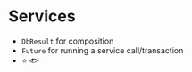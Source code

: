 # Services

- `DbResult` for composition
- `Future` for running a service call/transaction
- :star: :fish:
